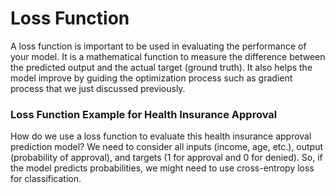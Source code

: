 # Loss Function 

A loss function is important to be used in evaluating the performance of your model. It is a mathematical function to measure the difference between the predicted output and the actual target (ground truth). It also helps the model improve by guiding the optimization process such as gradient process that we just discussed previously. 

### Loss Function Example for Health Insurance Approval 

How do we use a loss function to evaluate this health insurance approval prediction model? We need to consider all inputs (income, age, etc.), output (probability of approval), and targets (1 for approval and 0 for denied). So, if the model predicts probabilities, we might need to use cross-entropy loss for classification. 
